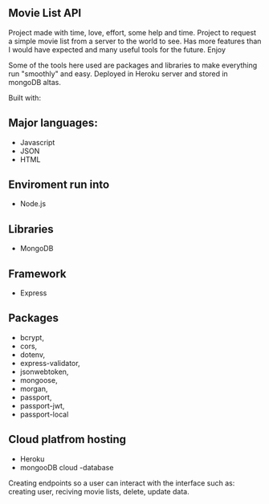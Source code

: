 ## Movie List API

Project made with time, love, effort, some help and time. Project to request a simple movie list from a server to the world to see.
Has more features than I would have expected and many useful tools for the future. Enjoy

Some of the tools here used are packages and libraries to make everything run "smoothly" and easy. Deployed in Heroku server and stored in mongoDB altas.

Built with:

## Major languages:
  * Javascript
  * JSON
  * HTML
  
## Enviroment run into
  * Node.js
## Libraries
  * MongoDB
## Framework
  * Express

## Packages
  * bcrypt,
  * cors,
  * dotenv,
  * express-validator,
  * jsonwebtoken,
  * mongoose,
  * morgan,
  * passport,
  * passport-jwt,
  * passport-local
  
## Cloud platfrom hosting
  * Heroku
  * mongooDB cloud -database

Creating endpoints so a user can interact with the interface such as: creating user, reciving movie lists, delete, update data.


